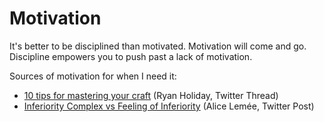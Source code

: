 # Motivation

It's better to be disciplined than motivated. Motivation will come and go. Discipline empowers you to push past a lack of motivation. 

Sources of motivation for when I need it:

- [10 tips for mastering your craft](https://twitter.com/RyanHoliday/status/1563194611480158213) (Ryan Holiday, Twitter Thread)
- [Inferiority Complex vs Feeling of Inferiority](https://twitter.com/alicellemee/status/1562118160756736000) (Alice Lemée, Twitter Post)